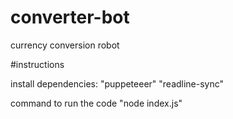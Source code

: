 # converter-bot
 currency conversion robot

 #instructions

 install dependencies:
 "puppeteeer"
 "readline-sync"

command to run the code
"node index.js"
